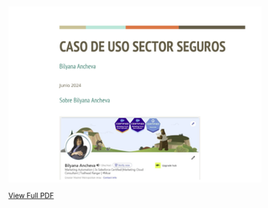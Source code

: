 ![Preview of the PDF](https://github.com/ba23-python/SQL-Assignment/blob/main/screenshot-caso.PNG)

[View Full PDF](https://github.com/ba23-python/SQL-Assignment/blob/main/Caso%20de%20uso-SFMC-sector-SEGUROS-Bilyana-Ancheva.pdf)
